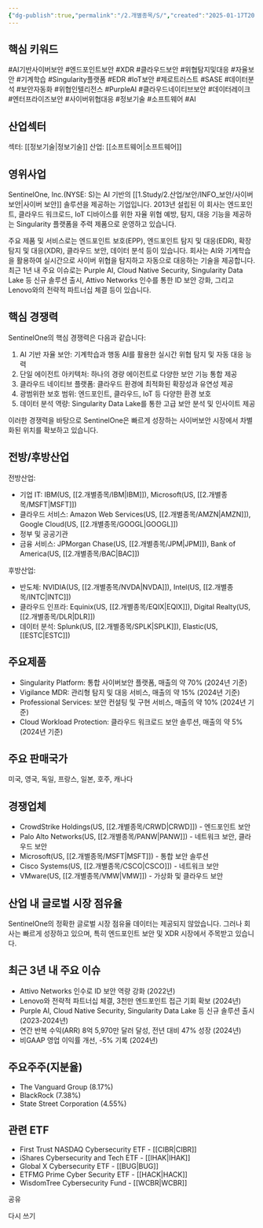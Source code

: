 ```yaml
---
{"dg-publish":true,"permalink":"/2.개별종목/S/","created":"2025-01-17T20:39:20.932+09:00","updated":"2025-06-03T20:06:01.082+09:00"}
---
```


## 핵심 키워드

#AI기반사이버보안 #엔드포인트보안 #XDR #클라우드보안 #위협탐지및대응 #자율보안 #기계학습 #Singularity플랫폼 #EDR #IoT보안 #제로트러스트 #SASE #데이터분석 #보안자동화 #위협인텔리전스 #PurpleAI #클라우드네이티브보안 #데이터레이크 #엔터프라이즈보안 #사이버위협대응 #정보기술 #소프트웨어 #AI 

## 산업섹터

섹터: [[정보기술\|정보기술]]
산업: [[소프트웨어\|소프트웨어]]

## 영위사업

SentinelOne, Inc.(NYSE: S)는 AI 기반의 [[1.Study/2.산업/보안/INFO_보안/사이버 보안\|사이버 보안]] 솔루션을 제공하는 기업입니다. 2013년 설립된 이 회사는 엔드포인트, 클라우드 워크로드, IoT 디바이스를 위한 자율 위협 예방, 탐지, 대응 기능을 제공하는 Singularity 플랫폼을 주력 제품으로 운영하고 있습니다.

주요 제품 및 서비스로는 엔드포인트 보호(EPP), 엔드포인트 탐지 및 대응(EDR), 확장 탐지 및 대응(XDR), 클라우드 보안, 데이터 분석 등이 있습니다. 회사는 AI와 기계학습을 활용하여 실시간으로 사이버 위협을 탐지하고 자동으로 대응하는 기술을 제공합니다.최근 1년 내 주요 이슈로는 Purple AI, Cloud Native Security, Singularity Data Lake 등 신규 솔루션 출시, Attivo Networks 인수를 통한 ID 보안 강화, 그리고 Lenovo와의 전략적 파트너십 체결 등이 있습니다.

## 핵심 경쟁력

SentinelOne의 핵심 경쟁력은 다음과 같습니다:

1. AI 기반 자율 보안: 기계학습과 행동 AI를 활용한 실시간 위협 탐지 및 자동 대응 능력
2. 단일 에이전트 아키텍처: 하나의 경량 에이전트로 다양한 보안 기능 통합 제공
3. 클라우드 네이티브 플랫폼: 클라우드 환경에 최적화된 확장성과 유연성 제공
4. 광범위한 보호 범위: 엔드포인트, 클라우드, IoT 등 다양한 환경 보호
5. 데이터 분석 역량: Singularity Data Lake를 통한 고급 보안 분석 및 인사이트 제공

이러한 경쟁력을 바탕으로 SentinelOne은 빠르게 성장하는 사이버보안 시장에서 차별화된 위치를 확보하고 있습니다.

## 전방/후방산업

전방산업:

- 기업 IT: IBM(US, [[2.개별종목/IBM\|IBM]]), Microsoft(US, [[2.개별종목/MSFT\|MSFT]])
- 클라우드 서비스: Amazon Web Services(US, [[2.개별종목/AMZN\|AMZN]]), Google Cloud(US, [[2.개별종목/GOOGL\|GOOGL]])
- 정부 및 공공기관
- 금융 서비스: JPMorgan Chase(US, [[2.개별종목/JPM\|JPM]]), Bank of America(US, [[2.개별종목/BAC\|BAC]])

후방산업:

- 반도체: NVIDIA(US, [[2.개별종목/NVDA\|NVDA]]), Intel(US, [[2.개별종목/INTC\|INTC]])
- 클라우드 인프라: Equinix(US, [[2.개별종목/EQIX\|EQIX]]), Digital Realty(US, [[2.개별종목/DLR\|DLR]])
- 데이터 분석: Splunk(US, [[2.개별종목/SPLK\|SPLK]]), Elastic(US, [[ESTC\|ESTC]])

## 주요제품

- Singularity Platform: 통합 사이버보안 플랫폼, 매출의 약 70% (2024년 기준)
- Vigilance MDR: 관리형 탐지 및 대응 서비스, 매출의 약 15% (2024년 기준)
- Professional Services: 보안 컨설팅 및 구현 서비스, 매출의 약 10% (2024년 기준)
- Cloud Workload Protection: 클라우드 워크로드 보안 솔루션, 매출의 약 5% (2024년 기준)

## 주요 판매국가

미국, 영국, 독일, 프랑스, 일본, 호주, 캐나다

## 경쟁업체

- CrowdStrike Holdings(US, [[2.개별종목/CRWD\|CRWD]]) - 엔드포인트 보안
- Palo Alto Networks(US, [[2.개별종목/PANW\|PANW]]) - 네트워크 보안, 클라우드 보안
- Microsoft(US, [[2.개별종목/MSFT\|MSFT]]) - 통합 보안 솔루션
- Cisco Systems(US, [[2.개별종목/CSCO\|CSCO]]) - 네트워크 보안
- VMware(US, [[2.개별종목/VMW\|VMW]]) - 가상화 및 클라우드 보안

## 산업 내 글로벌 시장 점유율

SentinelOne의 정확한 글로벌 시장 점유율 데이터는 제공되지 않았습니다. 그러나 회사는 빠르게 성장하고 있으며, 특히 엔드포인트 보안 및 XDR 시장에서 주목받고 있습니다.

## 최근 3년 내 주요 이슈

- Attivo Networks 인수로 ID 보안 역량 강화 (2022년)
- Lenovo와 전략적 파트너십 체결, 3천만 엔드포인트 접근 기회 확보 (2024년)
- Purple AI, Cloud Native Security, Singularity Data Lake 등 신규 솔루션 출시 (2023-2024년)
- 연간 반복 수익(ARR) 8억 5,970만 달러 달성, 전년 대비 47% 성장 (2024년)
- 비GAAP 영업 이익률 개선, -5% 기록 (2024년)

## 주요주주(지분율)

- The Vanguard Group (8.17%)
- BlackRock (7.38%)
- State Street Corporation (4.55%)

## 관련 ETF

- First Trust NASDAQ Cybersecurity ETF - [[CIBR\|CIBR]]
- iShares Cybersecurity and Tech ETF - [[IHAK\|IHAK]]
- Global X Cybersecurity ETF - [[BUG\|BUG]]
- ETFMG Prime Cyber Security ETF - [[HACK\|HACK]]
- WisdomTree Cybersecurity Fund - [[WCBR\|WCBR]]

공유

다시 쓰기